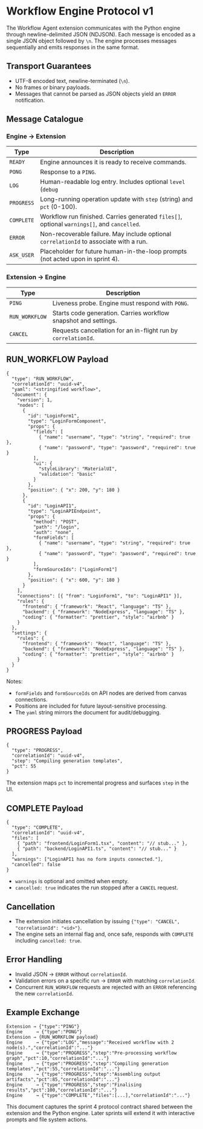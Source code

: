 # Workflow Engine Protocol v1

The Workflow Agent extension communicates with the Python engine through
newline-delimited JSON (NDJSON). Each message is encoded as a single JSON object
followed by `\n`. The engine processes messages sequentially and emits responses
in the same format.

## Transport Guarantees

- UTF-8 encoded text, newline-terminated (`\n`).
- No frames or binary payloads.
- Messages that cannot be parsed as JSON objects yield an `ERROR` notification.

## Message Catalogue

### Engine → Extension

| Type      | Description                                                                                  |
|-----------|----------------------------------------------------------------------------------------------|
| `READY`   | Engine announces it is ready to receive commands.                                            |
| `PONG`    | Response to a `PING`.                                                                        |
| `LOG`     | Human-readable log entry. Includes optional `level` (`debug` | `info` | `warn` | `error`).   |
| `PROGRESS`| Long-running operation update with `step` (string) and `pct` (0-100).                        |
| `COMPLETE`| Workflow run finished. Carries generated `files[]`, optional `warnings[]`, and `cancelled`.  |
| `ERROR`   | Non-recoverable failure. May include optional `correlationId` to associate with a run.       |
| `ASK_USER`| Placeholder for future human-in-the-loop prompts (not acted upon in sprint 4).               |

### Extension → Engine

| Type           | Description                                                                |
|----------------|----------------------------------------------------------------------------|
| `PING`         | Liveness probe. Engine must respond with `PONG`.                           |
| `RUN_WORKFLOW` | Starts code generation. Carries workflow snapshot and settings.            |
| `CANCEL`       | Requests cancellation for an in-flight run by `correlationId`.             |

## RUN_WORKFLOW Payload

```jsonc
{
  "type": "RUN_WORKFLOW",
  "correlationId": "uuid-v4",
  "yaml": "<stringified workflow>",
  "document": {
    "version": 1,
    "nodes": [
      {
        "id": "LoginForm1",
        "type": "LoginFormComponent",
        "props": {
          "fields": [
            { "name": "username", "type": "string", "required": true },
            { "name": "password", "type": "password", "required": true }
          ],
          "ui": {
            "styleLibrary": "MaterialUI",
            "validation": "basic"
          }
        },
        "position": { "x": 200, "y": 180 }
      },
      {
        "id": "LoginAPI1",
        "type": "LoginAPIEndpoint",
        "props": {
          "method": "POST",
          "path": "/login",
          "auth": "none",
          "formFields": [
            { "name": "username", "type": "string", "required": true },
            { "name": "password", "type": "password", "required": true }
          ],
          "formSourceIds": ["LoginForm1"]
        },
        "position": { "x": 600, "y": 180 }
      }
    ],
    "connections": [{ "from": "LoginForm1", "to": "LoginAPI1" }],
    "rules": {
      "frontend": { "framework": "React", "language": "TS" },
      "backend": { "framework": "NodeExpress", "language": "TS" },
      "coding": { "formatter": "prettier", "style": "airbnb" }
    }
  },
  "settings": {
    "rules": {
      "frontend": { "framework": "React", "language": "TS" },
      "backend": { "framework": "NodeExpress", "language": "TS" },
      "coding": { "formatter": "prettier", "style": "airbnb" }
    }
  }
}
```

Notes:

- `formFields` and `formSourceIds` on API nodes are derived from canvas connections.
- Positions are included for future layout-sensitive processing.
- The `yaml` string mirrors the document for audit/debugging.

## PROGRESS Payload

```jsonc
{
  "type": "PROGRESS",
  "correlationId": "uuid-v4",
  "step": "Compiling generation templates",
  "pct": 55
}
```

The extension maps `pct` to incremental progress and surfaces `step` in the UI.

## COMPLETE Payload

```jsonc
{
  "type": "COMPLETE",
  "correlationId": "uuid-v4",
  "files": [
    { "path": "frontend/LoginForm1.tsx", "content": "// stub..." },
    { "path": "backend/LoginAPI1.ts", "content": "// stub..." }
  ],
  "warnings": ["LoginAPI1 has no form inputs connected."],
  "cancelled": false
}
```

- `warnings` is optional and omitted when empty.
- `cancelled: true` indicates the run stopped after a `CANCEL` request.

## Cancellation

- The extension initiates cancellation by issuing `{"type": "CANCEL", "correlationId": "<id>"}`.
- The engine sets an internal flag and, once safe, responds with `COMPLETE` including `cancelled: true`.

## Error Handling

- Invalid JSON → `ERROR` without `correlationId`.
- Validation errors on a specific run → `ERROR` with matching `correlationId`.
- Concurrent `RUN_WORKFLOW` requests are rejected with an `ERROR` referencing the new `correlationId`.

## Example Exchange

```
Extension → {"type":"PING"}
Engine     → {"type":"PONG"}
Extension → {RUN_WORKFLOW payload}
Engine     → {"type":"LOG","message":"Received workflow with 2 node(s).","correlationId":"..."}
Engine     → {"type":"PROGRESS","step":"Pre-processing workflow graph","pct":10,"correlationId":"..."}
Engine     → {"type":"PROGRESS","step":"Compiling generation templates","pct":55,"correlationId":"..."}
Engine     → {"type":"PROGRESS","step":"Assembling output artifacts","pct":85,"correlationId":"..."}
Engine     → {"type":"PROGRESS","step":"Finalising results","pct":100,"correlationId":"..."}
Engine     → {"type":"COMPLETE","files":[...],"correlationId":"..."}
```

This document captures the sprint 4 protocol contract shared between the extension
and the Python engine. Later sprints will extend it with interactive prompts and
file system actions.
